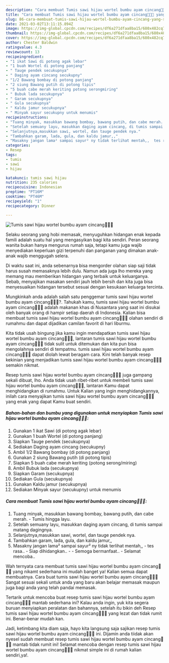 ```yaml
---
description: "Cara membuat Tumis sawi hijau wortel bumbu ayam cincang🥬🥕🍗 yang sedap dan Mudah Dibuat"
title: "Cara membuat Tumis sawi hijau wortel bumbu ayam cincang🥬🥕🍗 yang sedap dan Mudah Dibuat"
slug: 86-cara-membuat-tumis-sawi-hijau-wortel-bumbu-ayam-cincang-yang-sedap-dan-mudah-dibuat
date: 2021-03-02T13:11:15.894Z
image: https://img-global.cpcdn.com/recipes/df6a271dfaa8ba15/680x482cq70/tumis-sawi-hijau-wortel-bumbu-ayam-cincang🥬🥕🍗-foto-resep-utama.jpg
thumbnail: https://img-global.cpcdn.com/recipes/df6a271dfaa8ba15/680x482cq70/tumis-sawi-hijau-wortel-bumbu-ayam-cincang🥬🥕🍗-foto-resep-utama.jpg
cover: https://img-global.cpcdn.com/recipes/df6a271dfaa8ba15/680x482cq70/tumis-sawi-hijau-wortel-bumbu-ayam-cincang🥬🥕🍗-foto-resep-utama.jpg
author: Chester Baldwin
ratingvalue: 4.3
reviewcount: 13
recipeingredient:
- "1 ikat Sawi di potong agak lebar"
- "1 buah Wortel di potong panjang"
- " Tauge pendek secukupnya"
- " Daging ayam cincang secukupny"
- "1/2 Bawang bombay di potong panjang"
- "2 siung Bawang putih di potong tipis"
- "5 buah cabe merah keriting potong serongmiring"
- " Bubuk lada secukupnya"
- " Garam secukupnya"
- " Gula secukupnya"
- " Kaldu jamur secukupnya"
- " Minyak sayur secukupny untuk menumis"
recipeinstructions:
- "Tuang minyak, masukkan bawang bombay, bawang putih, dan cabe merah. Tumis hingga layu."
- "Setelah semuany layu, masukkan daging ayam cincang, di tumis sampai matang dagingnya."
- "Selanjutnya,masukkan sawi, wortel, dan tauge pendek nya."
- "Tambahkan garam, lada, gula, dan kaldu jamur,,"
- "Masakny jangan lama² sampai sayur² ny tidak terlihat mentah,,  tes rasa..  Siap dihidangkan..   Semoga bermanfaat.. Selamat mencoba.."
categories:
- Resep
tags:
- tumis
- sawi
- hijau

katakunci: tumis sawi hijau 
nutrition: 235 calories
recipecuisine: Indonesian
preptime: "PT16M"
cooktime: "PT46M"
recipeyield: "1"
recipecategory: Dinner

---
```



![Tumis sawi hijau wortel bumbu ayam cincang🥬🥕🍗](https://img-global.cpcdn.com/recipes/df6a271dfaa8ba15/680x482cq70/tumis-sawi-hijau-wortel-bumbu-ayam-cincang🥬🥕🍗-foto-resep-utama.jpg)

Selaku seorang yang hobi memasak, menyuguhkan hidangan enak kepada famili adalah suatu hal yang mengasyikan bagi kita sendiri. Peran seorang  wanita bukan hanya mengurus rumah saja, tetapi kamu juga wajib menyediakan keperluan gizi terpenuhi dan panganan yang dimakan anak-anak wajib menggugah selera.

Di waktu  saat ini, anda sebenarnya bisa mengorder olahan siap saji tidak harus susah memasaknya lebih dulu. Namun ada juga lho mereka yang memang mau memberikan hidangan yang terbaik untuk keluarganya. Sebab, menyajikan masakan sendiri jauh lebih bersih dan kita juga bisa menyesuaikan hidangan tersebut sesuai dengan kesukaan keluarga tercinta. 



Mungkinkah anda adalah salah satu penggemar tumis sawi hijau wortel bumbu ayam cincang🥬🥕🍗?. Tahukah kamu, tumis sawi hijau wortel bumbu ayam cincang🥬🥕🍗 adalah makanan khas di Nusantara yang saat ini disukai oleh banyak orang di hampir setiap daerah di Indonesia. Kalian bisa membuat tumis sawi hijau wortel bumbu ayam cincang🥬🥕🍗 olahan sendiri di rumahmu dan dapat dijadikan camilan favorit di hari liburmu.

Kita tidak usah bingung jika kamu ingin mendapatkan tumis sawi hijau wortel bumbu ayam cincang🥬🥕🍗, lantaran tumis sawi hijau wortel bumbu ayam cincang🥬🥕🍗 tidak sulit untuk ditemukan dan kita pun bisa mengolahnya sendiri di tempatmu. tumis sawi hijau wortel bumbu ayam cincang🥬🥕🍗 dapat diolah lewat beragam cara. Kini telah banyak resep kekinian yang menjadikan tumis sawi hijau wortel bumbu ayam cincang🥬🥕🍗 semakin nikmat.

Resep tumis sawi hijau wortel bumbu ayam cincang🥬🥕🍗 juga gampang sekali dibuat, lho. Anda tidak usah ribet-ribet untuk membeli tumis sawi hijau wortel bumbu ayam cincang🥬🥕🍗, lantaran Kamu dapat menghidangkan di rumahmu. Untuk Kalian yang ingin menghidangkannya, inilah cara menyajikan tumis sawi hijau wortel bumbu ayam cincang🥬🥕🍗 yang enak yang dapat Kamu buat sendiri.

<!--inarticleads1-->

##### Bahan-bahan dan bumbu yang digunakan untuk menyiapkan Tumis sawi hijau wortel bumbu ayam cincang🥬🥕🍗:

1. Gunakan 1 ikat Sawi (di potong agak lebar)
1. Gunakan 1 buah Wortel (di potong panjang)
1. Siapkan  Tauge pendek (secukupnya)
1. Sediakan  Daging ayam cincang (secukupny)
1. Ambil 1/2 Bawang bombay (di potong panjang)
1. Gunakan 2 siung Bawang putih (di potong tipis)
1. Siapkan 5 buah cabe merah keriting (potong serong/miring)
1. Ambil  Bubuk lada (secukupnya)
1. Siapkan  Garam (secukupnya)
1. Sediakan  Gula (secukupnya)
1. Gunakan  Kaldu jamur (secukupnya)
1. Sediakan  Minyak sayur (secukupny) untuk menumis




<!--inarticleads2-->

##### Cara membuat Tumis sawi hijau wortel bumbu ayam cincang🥬🥕🍗:

1. Tuang minyak, masukkan bawang bombay, bawang putih, dan cabe merah. - Tumis hingga layu.
1. Setelah semuany layu, masukkan daging ayam cincang, di tumis sampai matang dagingnya.
1. Selanjutnya,masukkan sawi, wortel, dan tauge pendek nya.
1. Tambahkan garam, lada, gula, dan kaldu jamur,,
1. Masakny jangan lama² sampai sayur² ny tidak terlihat mentah,, -  tes rasa..  - Siap dihidangkan..  -  - Semoga bermanfaat.. - Selamat mencoba..




Wah ternyata cara membuat tumis sawi hijau wortel bumbu ayam cincang🥬🥕🍗 yang nikamt sederhana ini mudah banget ya! Kalian semua dapat membuatnya. Cara buat tumis sawi hijau wortel bumbu ayam cincang🥬🥕🍗 Sangat sesuai sekali untuk anda yang baru akan belajar memasak maupun juga bagi anda yang telah pandai memasak.

Tertarik untuk mencoba buat resep tumis sawi hijau wortel bumbu ayam cincang🥬🥕🍗 mantab sederhana ini? Kalau anda ingin, yuk kita segera buruan menyiapkan peralatan dan bahannya, setelah itu bikin deh Resep tumis sawi hijau wortel bumbu ayam cincang🥬🥕🍗 yang lezat dan tidak rumit ini. Benar-benar mudah kan. 

Jadi, ketimbang kita diam saja, hayo kita langsung saja sajikan resep tumis sawi hijau wortel bumbu ayam cincang🥬🥕🍗 ini. Dijamin anda tiidak akan nyesel sudah membuat resep tumis sawi hijau wortel bumbu ayam cincang🥬🥕🍗 mantab tidak rumit ini! Selamat mencoba dengan resep tumis sawi hijau wortel bumbu ayam cincang🥬🥕🍗 nikmat simple ini di rumah kalian sendiri,ya!.

